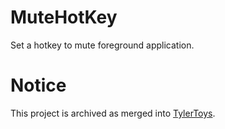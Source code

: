 # MuteHotKey

Set a hotkey to mute foreground application.

# Notice

This project is archived as merged into [TylerToys](https://github.com/OwlHowlinMornSky/TylerToys).
